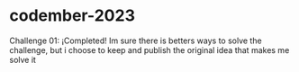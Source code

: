 # codember-2023

Challenge 01: ¡Completed! Im sure there is betters ways to solve the challenge, but i choose to keep and publish the original idea that makes me solve it 